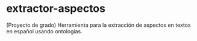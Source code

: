 # extractor-aspectos
(Proyecto de grado) Herramienta para la extracción de aspectos en textos en español usando ontologías.

